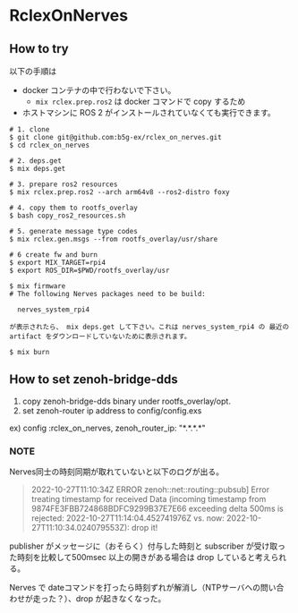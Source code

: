 # RclexOnNerves

## How to try

以下の手順は

* docker コンテナの中で行わないで下さい。
  * `mix rclex.prep.ros2` は docker コマンドで copy するため
* ホストマシンに ROS 2 がインストールされていなくても実行できます。

```
# 1. clone
$ git clone git@github.com:b5g-ex/rclex_on_nerves.git
$ cd rclex_on_nerves

# 2. deps.get
$ mix deps.get

# 3. prepare ros2 resources
$ mix rclex.prep.ros2 --arch arm64v8 --ros2-distro foxy

# 4. copy them to rootfs_overlay
$ bash copy_ros2_resources.sh

# 5. generate message type codes
$ mix rclex.gen.msgs --from rootfs_overlay/usr/share

# 6 create fw and burn
$ export MIX_TARGET=rpi4
$ export ROS_DIR=$PWD/rootfs_overlay/usr

$ mix firmware
# The following Nerves packages need to be build:

  nerves_system_rpi4

が表示されたら、 mix deps.get して下さい。これは nerves_system_rpi4 の 最近の artifact をダウンロードしていないために表示されます。

$ mix burn
```

## How to set zenoh-bridge-dds

1. copy zenoh-bridge-dds binary under rootfs_overlay/opt.
2. set zenoh-router ip address to config/config.exs

ex) config :rclex_on_nerves, zenoh_router_ip: "\*.\*.\*.\*"

### NOTE

Nerves同士の時刻同期が取れていないと以下のログが出る。

> 2022-10-27T11:10:34Z ERROR zenoh::net::routing::pubsub] Error treating timestamp for received Data (incoming timestamp from 9874FE3FBB724868BDFC9299B37E7E66 exceeding delta 500ms is rejected: 2022-10-27T11:14:04.452741976Z vs. now: 2022-10-27T11:10:34.024079553Z): drop it!

publisher がメッセージに（おそらく）付与した時刻と subscriber が受け取った時刻を比較して500msec 以上の開きがある場合は drop していると考えられる。

Nerves で dateコマンドを打ったら時刻ずれが解消し（NTPサーバへの問い合わせが走った？）、drop が起きなくなった。
